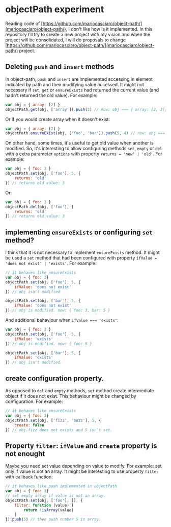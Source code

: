 # objectPath experiment

Reading code of [https://github.com/mariocasciaro/object-path/](mariocasciaro/object-path/), I don't like how is it implemented. In this repository I'll try to create a new project with my vision and when the project will be consolidated, I will do proposals to change [https://github.com/mariocasciaro/object-path/](mariocasciaro/object-path/) project.

## Deleting `push` and `insert` methods

In object-path, `push` and `insert` are implemented accessing in element indicated by path and then modifying value accessed. It might not necessary if `set`, `get` or `ensureExists` had returned the current value (and hadn't returned the old value). For example:

``` javascript
var obj = { array: [2] }
objectPath.get(obj, ['array']).push(3) // now: obj === { array: [2, 3]}
```
Or if you would create array when it doesn't exist:
``` javascript
var obj = { array: [2] }
objectPath.ensureExist(obj, ['foo', 'bar']).push(5, 4) // now: obj === { array: [2], foo: [5, 4]}
```

On other hand, some times, it's useful to get old value when another is modified. So, it's interesting to allow configuring methods `set`, `empty` or `del` with a extra parameter `options` with property `returns = 'new' | 'old'`. For example:

``` javascript
var obj = { foo: 3 }
objectPath.set(obj, ['foo'], 5, {
    returns: 'old'
}) // returns old value: 3
```
Or:
``` javascript
var obj = { foo: 3 }
objectPath.del(obj, ['foo'], {
    returns: 'old'
}) // returns old value: 3
```

## implementing `ensureExists` or configuring `set` method?

I think that it is not necessary to implement `ensureExists` method. It might be used a `set` method that had been configured with property `ifValue = 'does not exist' | 'exists'`. For example:

``` javascript
// it behaves like ensureExists
var obj = { foo: 3}
objectPath.set(obj, ['foo'], 5, {
    ifValue: 'does not exist'
}) // obj isn't modified

objectPath.set(obj, ['bar'], 5, {
    ifValue: 'does not exist'
}) // obj is modified. now: { foo: 3, bar: 5 }
```
And additional behaviour when `ifValue === 'exists'`:
``` javascript
var obj = { foo: 3 }
objectPath.set(obj, ['foo'], 5, {
    ifValue: 'exists'
}) // obj is modified. now: { foo: 5 }

objectPath.set(obj, ['bar'], 5, {
    ifValue: 'exists'
}) // obj isn't modified.
```

## create configuration property.

As opposed to `del` and `empty` methods, `set` method create intermediate object if it does not exist. This behaviour might be changed by configuration. For example: 

``` javascript
// it behaves like ensureExists
var obj = { foo: 3}
objectPath.set(obj, ['fizz', 'buzz'], 5, {
    create: false
}) // obj.fizz does not exists and 5 isn't set.
```

## Property `filter`: `ifValue` and `create` property is not enought

Maybe you need set value depending on value to modify. For example: set only if value is not an array. It might be interesting to use property `filter` with callback function:

``` javascript
// it behaves like push implemented in objectPath
var obj = { foo: 3}
// set empty array if value is not an array.
objectPath.set(obj, ['foo'], [], {
    filter: function (value) {
        return !isArray(value)
    }
}).push(5) // then push number 5 in array.
```











